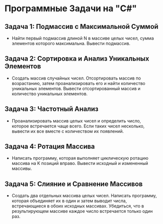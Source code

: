
# Программные Задачи на "C#"

## Задача 1: Подмассив с Максимальной Суммой

- Найти первый подмассив длиной N в массиве целых чисел, сумма элементов которого максимальна. Вывести подмассив.

## Задача 2: Сортировка и Анализ Уникальных Элементов

- Создать массив случайных чисел. Отсортировать массив по возрастанию, затем проанализировать его и найти количество уникальных элементов. Вывести отсортированный массив и количество уникальных элементов.

## Задача 3: Частотный Анализ

- Проанализировать массив целых чисел и определить число, которое встречается чаще всего. Если таких чисел несколько, вывести их все вместе с количеством их появлений.

## Задача 4: Ротация Массива

- Написать программу, которая выполняет циклическую ротацию массива на K позиций вправо. Вывести исходный и измененный массивы.

## Задача 5: Слияние и Сравнение Массивов

- Создать два отдельных массива целых чисел. Написать программу, которая объединяет их в один и затем выводит числа, встречающиеся в обоих исходных массивах. Убедиться, что в результирующем массиве каждое число встречается только один раз.

